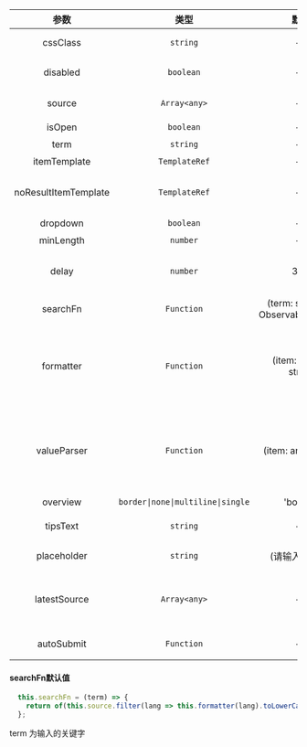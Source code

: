 
| 参数                 | 类型                                 | 默认        |   说明                                      |
| :------------------: | :---------------------------------: | :---------: | :------------------------------------------|
| cssClass             | `string`                              | --      | 可选， 自定义class    |
| disabled             | `boolean`                             | --      | 可选，是否禁用 |
| source               | `Array<any>`                             | --      | 可选，数据列表 |
| isOpen               | `boolean`                             | --      | 可选，未使用 |
| term                 | `string`                              | --      | 可选，未使用 |
| itemTemplate         | `TemplateRef`                    | --      | 可选，未使用 |
| noResultItemTemplate | `TemplateRef`                    | --      | 可选, 结果不存在时的显示模板  |
| dropdown             | `boolean`                             | --      | 可选，未使用 |
| minLength            | `number`                              | --      | 可选，未使用 |
| delay                | `number`                              | 300      | 可选，输入结束dalay毫秒后启动查询 |
| searchFn    | `Function`     | (term: string) => Observable<any[]> | 可选，自定义搜索过滤 |
| formatter            | `Function`             | (item: any) => string      | 可选，对item的数据进行自定义显示内容，默认显示item.label 或 item.toString()|
| valueParser          | `Function`                  | (item: any) => any      | 可选，对item的数据进行转换，结果用于判断两个item是否一样，默认显示原值|
| overview | `border\|none\|multiline\|single`     | 'border'      | 可选 |
| tipsText             | `string`                              | --      | 可选，提示文字 |
| placeholder          | `string`                              | (请输入关键字)      | 可选，placeholder |
| latestSource         | `Array<any>`                                | --      | 可选， 最近输入，最多支持5个，超过5个，截取最后5个 |
| autoSubmit           | `Function`                            | --      | 可选，自动保存 |

#### searchFn默认值

``` javascript
  this.searchFn = (term) => {
    return of(this.source.filter(lang => this.formatter(lang).toLowerCase().indexOf(term.toLowerCase()) !== -1));
  };
```

term 为输入的关键字